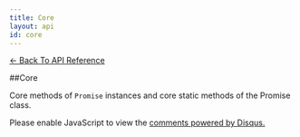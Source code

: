 ```yaml
---
title: Core
layout: api
id: core
---
```


[← Back To API Reference](/docs/api-reference.html)
<div class="api-code-section"><markdown>
##Core

Core methods of `Promise` instances and core static methods of the Promise class.
</markdown></div>

<div id="disqus_thread"></div>
<script type="text/javascript">
    var disqus_title = "Core";
    var disqus_shortname = "bluebirdjs";
    var disqus_identifier = "disqus-id-core";
    
    (function() {
        var dsq = document.createElement("script"); dsq.type = "text/javascript"; dsq.async = true;
        dsq.src = "//" + disqus_shortname + ".disqus.com/embed.js";
        (document.getElementsByTagName("head")[0] || document.getElementsByTagName("body")[0]).appendChild(dsq);
    })();
</script>
<noscript>Please enable JavaScript to view the <a href="https://disqus.com/?ref_noscript" rel="nofollow">comments powered by Disqus.</a></noscript>